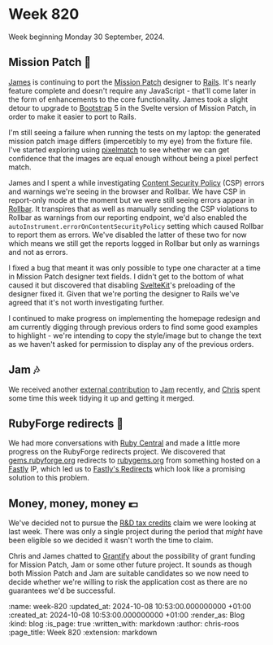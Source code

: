 Week 820
========

Week beginning Monday 30 September, 2024.

## Mission Patch &#128640;

[James][james-mead] is continuing to port the [Mission Patch][mission-patch] designer to [Rails][ruby-on-rails]. It's nearly feature complete and doesn't require any JavaScript - that'll come later in the form of enhancements to the core functionality. James took a slight detour to upgrade to [Bootstrap][bootstrap] 5 in the Svelte version of Mission Patch, in order to make it easier to port to Rails.

I'm still seeing a failure when running the tests on my laptop: the generated mission patch image differs (impercetibly to my eye) from the fixture file. I've started exploring using [pixelmatch][pixelmatch] to see whether we can get confidence that the images are equal enough without being a pixel perfect match.

James and I spent a while investigating [Content Security Policy][csp] (CSP) errors and warnings we're seeing in the browser and Rollbar. We have CSP in report-only mode at the moment but we were still seeing errors appear in [Rollbar][rollbar]. It transpires that as well as manually sending the CSP violations to Rollbar as warnings from our reporting endpoint, we'd also enabled the `autoInstrument.errorOnContentSecurityPolicy` setting which caused Rollbar to report them as errors. We've disabled the latter of these two for now which means we still get the reports logged in Rollbar but only as warnings and not as errors.

I fixed a bug that meant it was only possible to type one character at a time in Mission Patch designer text fields. I didn't get to the bottom of what caused it but discovered that disabling [SvelteKit][sveltekit]'s preloading of the designer fixed it. Given that we're porting the designer to Rails we've agreed that it's not worth investigating further.

I continued to make progress on implementing the homepage redesign and am currently digging through previous orders to find some good examples to highlight - we're intending to copy the style/image but to change the text as we haven't asked for permission to display any of the previous orders.

## Jam &#127926;

We received another [external contribution][jam-pr-222] to [Jam][jam] recently, and [Chris][chris-lowis] spent some time this week tidying it up and getting it merged.

## RubyForge redirects &#128279;

We had more conversations with [Ruby Central][ruby-central] and made a little more progress on the RubyForge redirects project. We discovered that [gems.rubyforge.org][] redirects to [rubygems.org] from something hosted on a [Fastly][fastly] IP, which led us to [Fastly's Redirects][fastly-redirects] which look like a promising solution to this problem.

## Money, money, money &#128183;

We've decided not to pursue the [R&D tax credits][r-and-d-tax-relief] claim we were looking at last week. There was only a single project during the period that _might_ have been eligible so we decided it wasn't worth the time to claim.

Chris and James chatted to [Grantify][grantify] about the possibility of grant funding for Mission Patch, Jam or some other future project. It sounds as though both Mission Patch and Jam are suitable candidates so we now need to decide whether we're willing to risk the application cost as there are no guarantees we'd be successful.

[bootstrap]: https://getbootstrap.com/
[chris-lowis]: /chris-lowis
[csp]: https://en.wikipedia.org/wiki/Content_Security_Policy
[fastly]: https://www.fastly.com/
[fastly-redirects]: https://www.fastly.com/documentation/solutions/tutorials/redirects/
[gems.rubyforge.org]: http://gems.rubyforge.org
[grantify]: https://www.grantify.io/
[jam]: https://jam.coop/
[jam-pr-222]: https://github.com/freerange/jam-coop/pull/222
[james-mead]: /james-mead
[mission-patch]: https://mission-patch.com/
[pixelmatch]: https://github.com/mapbox/pixelmatch
[r-and-d-tax-relief]: https://www.gov.uk/government/collections/research-and-development-rd-tax-relief
[rollbar]: https://rollbar.com
[ruby-central]: https://rubycentral.org/
[ruby-on-rails]: https://rubyonrails.org/
[rubyforge]: https://en.wikipedia.org/wiki/RubyForge
[rubygems.org]: https://rubygems.org/
[sveltekit]: https://kit.svelte.dev/

:name: week-820
:updated_at: 2024-10-08 10:53:00.000000000 +01:00
:created_at: 2024-10-08 10:53:00.000000000 +01:00
:render_as: Blog
:kind: blog
:is_page: true
:written_with: markdown
:author: chris-roos
:page_title: Week 820
:extension: markdown
